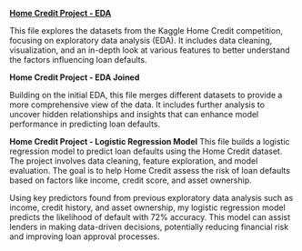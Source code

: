 [**Home Credit Project - EDA**](https://github.com/lindsahlander/Data-Projects/blob/main/HomeCredit_EDA.Rmd)

This file explores the datasets from the Kaggle Home Credit competition, focusing on exploratory data analysis (EDA). It includes data cleaning, visualization, and an in-depth look at various features to better understand the factors influencing loan defaults.

**Home Credit Project - EDA Joined**

Building on the initial EDA, this file merges different datasets to provide a more comprehensive view of the data. It includes further analysis to uncover hidden relationships and insights that can enhance model performance in predicting loan defaults.

**Home Credit Project - Logistic Regression Model**
This file builds a logistic regression model to predict loan defaults using the Home Credit dataset. The project involves data cleaning, feature exploration, and model evaluation. The goal is to help Home Credit assess the risk of loan defaults based on factors like income, credit score, and asset ownership.

Using key predictors found from previous exploratory data analysis such as income, credit history, and asset ownership, my logistic regression model predicts the likelihood of default with 72% accuracy. This model can assist lenders in making data-driven decisions, potentially reducing financial risk and improving loan approval processes.
